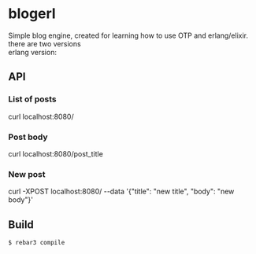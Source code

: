 blogerl
=====

Simple blog engine, created for learning how to use OTP and erlang/elixir.
there are two versions<br>
erlang version:<br>

## API
### List of posts
curl localhost:8080/
### Post body
curl localhost:8080/post_title

### New post
curl -XPOST localhost:8080/ --data '{"title": "new title", "body": "new body"}'


Build
-----

    $ rebar3 compile
